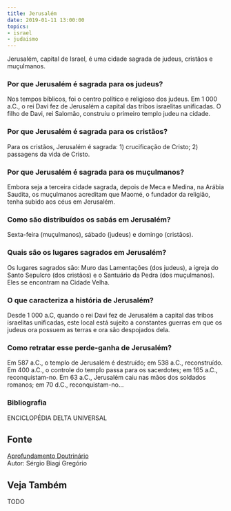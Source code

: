 ```yaml
---
title: Jerusalém
date: 2019-01-11 13:00:00
topics: 
- israel
- judaismo
---
```


Jerusalém, capital de Israel, é uma cidade sagrada de judeus, cristãos e
muçulmanos.

### Por que Jerusalém é sagrada para os judeus?
Nos tempos bíblicos, foi o centro político e religioso dos judeus. Em 1
000 a.C., o rei Davi fez de Jerusalém a capital das tribos israelitas
unificadas. O filho de Davi, rei Salomão, construiu o primeiro templo
judeu na cidade.

### Por que Jerusalém é sagrada para os cristãos?
Para os cristãos, Jerusalém é sagrada: 1) crucificação de Cristo; 2)
passagens da vida de Cristo.

### Por que Jerusalém é sagrada para os muçulmanos?
Embora seja a terceira cidade sagrada, depois de Meca e Medina, na
Arábia Saudita, os muçulmanos acreditam que Maomé, o fundador da
religião, tenha subido aos céus em Jerusalém.

### Como são distribuídos os sabás em Jerusalém?
Sexta-feira (muçulmanos), sábado (judeus) e domingo (cristãos).

### Quais são os lugares sagrados em Jerusalém?
Os lugares sagrados são: Muro das Lamentações (dos judeus), a igreja do
Santo Sepulcro (dos cristãos) e o Santuário da Pedra (dos muçulmanos).
Eles se encontram na Cidade Velha.

### O que caracteriza a história de Jerusalém?
Desde 1 000 a.C, quando o rei Davi fez de Jerusalém a capital das tribos
israelitas unificadas, este local está sujeito a constantes guerras em
que os judeus ora possuem as terras e ora são despojados dela.

### Como retratar esse perde-ganha de Jerusalém?
Em 587 a.C., o templo de Jerusalém é destruído; em 538 a.C.,
reconstruído. Em 400 a.C., o controle do templo passa para os
sacerdotes; em 165 a.C., reconquistam-no. Em 63 a.C., Jerusalém caiu nas
mãos dos soldados romanos; em 70 d.C., reconquistam-no...

### Bibliografia
ENCICLOPÉDIA DELTA UNIVERSAL

## Fonte
[Aprofundamento Doutrinário](https://sites.google.com/view/aprofundamentodoutrinario/jerusalém)  
Autor: Sérgio Biagi Gregório



## Veja Também
TODO


